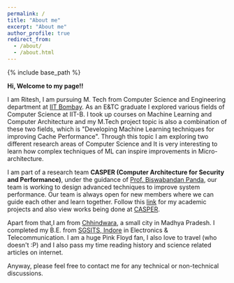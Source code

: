 ```yaml
---
permalink: /
title: "About me"
excerpt: "About me"
author_profile: true
redirect_from: 
  - /about/
  - /about.html
---
```


{% include base_path %}


**Hi, Welcome to my page!!**

I am Ritesh, I am pursuing M. Tech from Computer Science and Engineering department at [IIT Bombay](https://www.iitb.ac.in/). As an E&TC graduate I explored various fields of Computer Science at IIT-B. I took up courses on Machine Learning and Computer Architecture and my M.Tech project topic is also a combination of these two fields, which is  "Developing Machine Learning techniques for improving Cache Performance". Through this topic I am exploring two different research areas of Computer Science and It is very interesting to learn how complex techniques of ML can inspire improvements in Micro-architecture.

I am part of a research team  **CASPER (Computer Architecture for Security and Performance)**, under the guidance of [Prof. Biswabandan Panda](https://www.cse.iitb.ac.in/~biswa/), our team is working to design advanced techniques to improve system performance. Our team is always open for new members where we can guide each other and learn together. Follow this [link](https://riteshgvnd.github.io/projects/) for my academic projects and also view works being done at [CASPER](https://casper-iitb.github.io/).  

Apart from that,I am from [Chhindwara](https://en.wikipedia.org/wiki/Chhindwara), a small city in Madhya Pradesh. I completed my B.E. from [SGSITS, Indore](http://www.sgsits.ac.in/) in Electronics & Telecommunication. I am a huge Pink Floyd fan, I also love to travel (who doesn't :P) and I also pass my time reading history and science related articles on internet. 

Anyway, please feel free to contact me for any technical or non-technical discussions. 
